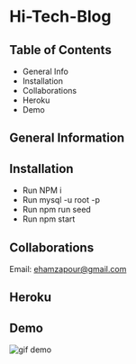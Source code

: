 # Hi-Tech-Blog

## Table of Contents
* General Info
* Installation
* Collaborations
* Heroku
* Demo

## General Information


## Installation
* Run NPM i
* Run mysql -u root -p
* Run npm run seed
* Run npm start

## Collaborations
Email: ehamzapour@gmail.com

## Heroku


## Demo
![gif demo]()

